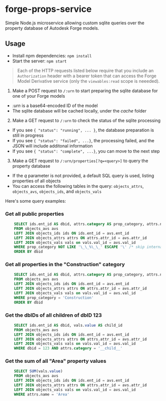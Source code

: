 # forge-props-service

Simple Node.js microservice allowing custom sqlite queries over the property database of Autodesk Forge models.

## Usage

- Install npm dependencies: `npm install`
- Start the server: `npm start`

> Each of the HTTP requests listed below require that you include an `Authorization` header with a bearer token
> that can access the Forge Model Derivative service (only the `viewables:read` scope is neeeded).

1. Make a POST request to `/:urn` to start preparing the sqlite database for one of your Forge models
  - _:urn_ is a base64-encoded ID of the model
  - The sqlite database will be cached locally, under the _cache_ folder
2. Make a GET request to `/:urn` to check the status of the sqlite processing
  - If you see `{ "status": "running", ... }`, the database preparation is still in progress
  - If you see `{ "status": "failed", ...}`, the processing failed, and the JSON will include additonal information
  - If you see `{ "status": "complete", ...}`, you can move to the next step
3. Make a GET request to `/:urn/properties[?q=<query>]` to query the property database
  - If the _q_ parameter is not provided, a default SQL query is used, listing properties of all objects
  - You can access the following tables in the query: `objects_attrs`, `objects_avs`, `objects_ids`, and `objects_vals`

Here's some query examples:

### Get all public properties

```sql
    SELECT ids.ent_id AS dbid, attrs.category AS prop_category, attrs.name AS prop_name, vals.value AS prop_value
    FROM objects_avs avs
    LEFT JOIN objects_ids ids ON ids.ent_id = avs.ent_id
    LEFT JOIN objects_attrs attrs ON attrs.attr_id = avs.attr_id
    LEFT JOIN objects_vals vals on vals.val_id = avs.val_id
    WHERE prop_category NOT LIKE '\_\_%\_\_' ESCAPE '\' /* skip internal properties */
    ORDER BY dbid
```

### Get all properties in the "Construction" category

```sql
    SELECT ids.ent_id AS dbid, attrs.category AS prop_category, attrs.name AS prop_name, vals.value AS prop_value
    FROM objects_avs avs
    LEFT JOIN objects_ids ids ON ids.ent_id = avs.ent_id
    LEFT JOIN objects_attrs attrs ON attrs.attr_id = avs.attr_id
    LEFT JOIN objects_vals vals on vals.val_id = avs.val_id
    WHERE prop_category = 'Construction'
    ORDER BY dbid
```

### Get the dbIDs of all children of dbID 123

```sql
    SELECT ids.ent_id AS dbid, vals.value AS child_id
    FROM objects_avs avs
    LEFT JOIN objects_ids ids ON ids.ent_id = avs.ent_id
    LEFT JOIN objects_attrs attrs ON attrs.attr_id = avs.attr_id
    LEFT JOIN objects_vals vals on vals.val_id = avs.val_id
    WHERE dbid = 123 AND attrs.category = '__child__'
```

### Get the sum of all "Area" property values

```sql
    SELECT SUM(vals.value)
    FROM objects_avs avs
    LEFT JOIN objects_ids ids ON ids.ent_id = avs.ent_id
    LEFT JOIN objects_attrs attrs ON attrs.attr_id = avs.attr_id
    LEFT JOIN objects_vals vals on vals.val_id = avs.val_id
    WHERE attrs.name = 'Area'
```